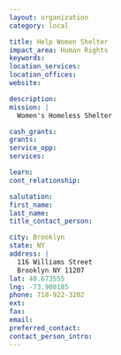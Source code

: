 ```yaml
---
layout: organization
category: local

title: Help Women Shelter
impact_area: Human Rights
keywords: 
location_services: 
location_offices: 
website: 

description: 
mission: |
  Women's Homeless Shelter

cash_grants: 
grants: 
service_opp: 
services: 

learn: 
cont_relationship: 

salutation: 
first_name: 
last_name: 
title_contact_person: 

city: Brooklyn
state: NY
address: |
  116 Williams Street  
  Brooklyn NY 11207
lat: 40.673555
lng: -73.900185
phone: 718-922-3202
ext: 
fax: 
email: 
preferred_contact: 
contact_person_intro: 
---
```


